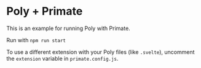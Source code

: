 # Poly + Primate

This is an example for running Poly with Primate.

Run with `npm run start`

To use a different extension with your Poly files (like `.svelte`), uncomment
the `extension` variable in `primate.config.js`.

